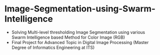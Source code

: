 # Image-Segmentation-using-Swarm-Intelligence
- Solving Multi-level thresholding Image Segmentation using various Swarm Intelligence based Method for Color Image (RGB)
- Final Project for Advanced Topic in Digital Image Processing (Master Degree of Informatics Engineering at ITS)
